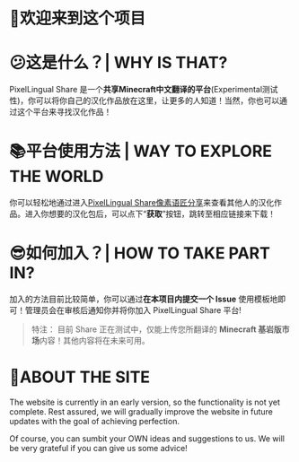 # 👋欢迎来到这个项目
# 😕这是什么？| WHY IS THAT?
PixelLingual Share 是一个**共享Minecraft中文翻译的平台**(Experimental测试性)，你可以将你自己的汉化作品放在这里，让更多的人知道！当然，你也可以通过这个平台来寻找汉化作品！

# 📚平台使用方法 | WAY TO EXPLORE THE WORLD
你可以轻松地通过进入[PixelLingual Share像素语匠分享](https://share.pixellingual.com/)来查看其他人的汉化作品。进入你想要的汉化包后，可以点下“**获取**”按钮，跳转至相应链接来下载！

# 😎如何加入？| HOW TO TAKE PART IN?
加入的方法目前比较简单，你可以通过**在本项目内提交一个 Issue** 使用模板地即可！管理员会在审核后通知你并将你加入 PixelLingual Share 平台!

> 特注：
> 目前 Share 正在测试中，仅能上传您所翻译的 **Minecraft 基岩版市场**内容！其他内容将在未来可用。

# 📒ABOUT THE SITE
The website is currently in an early version, so the functionality is not yet complete. Rest assured, we will gradually improve the website in future updates with the goal of achieving perfection.

Of course, you can sumbit your OWN ideas and suggestions to us. We will be very grateful if you can give us some advice!